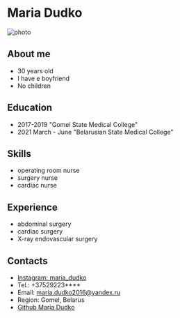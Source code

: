 # Maria Dudko

![photo](img/photo.jpeg) 

## About me
* 30 years old
* I have e boyfriend 
* No children

## Education
* 2017-2019 "Gomel State Medical College"
* 2021 March - June "Belarusian State Medical College"

## Skills
* operating room nurse
* surgery nurse
* cardiac nurse

## Experience
* abdominal surgery
* cardiac surgery
* X-ray endovascular surgery

## Contacts
* [Instagram: maria_dudko](https://www.instagram.com/maria_dudko/)
* Tel.: +37529223****
* Email: maria.dudko2016@yandex.ru
* Region: Gomel, Belarus
* [Github Maria Dudko](https://github.com/mariadudko) 



